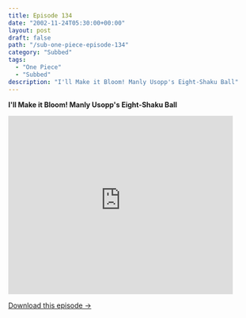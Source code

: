 ```yaml
---
title: Episode 134
date: "2002-11-24T05:30:00+00:00"
layout: post
draft: false
path: "/sub-one-piece-episode-134"
category: "Subbed"
tags:
  - "One Piece"
  - "Subbed"
description: "I'll Make it Bloom! Manly Usopp's Eight-Shaku Ball"
---
```


**I'll Make it Bloom! Manly Usopp's Eight-Shaku Ball**

<iframe width="640" height="360" src="https://www.rapidvideo.com/e/FXQDZ95UGG" frameborder="0" marginwidth=0 marginheight=0 scrolling=no allowfullscreen style="max-width:90%;"></iframe>

<a href="http://ouo.io/qs/eCodkFEQ?s=https://www.rapidvideo.com/d/FXQDZ95UGG" class="styled_a">Download this episode →</a>

